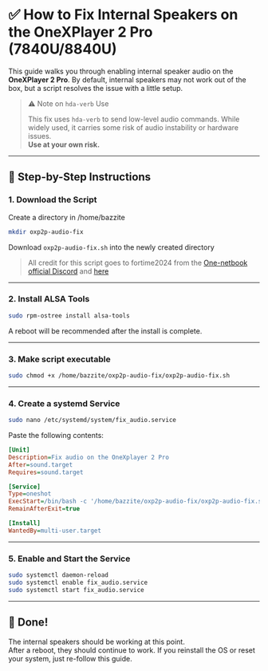 # ✅ How to Fix Internal Speakers on the OneXPlayer 2 Pro (7840U/8840U)

This guide walks you through enabling internal speaker audio on the **OneXPlayer 2 Pro**. By default, internal speakers may not work out of the box, but a script resolves the issue with a little setup.

>⚠️  Note on `hda-verb` Use
>
>This fix uses `hda-verb` to send low-level audio commands. While widely used, it carries some risk of audio instability or hardware issues.  
>**Use at your own risk.**


---

## 📝 Step-by-Step Instructions

### 1. **Download the Script**

Create a directory in /home/bazzite
```bash
mkdir oxp2p-audio-fix
```
Download `oxp2p-audio-fix.sh` into the newly created directory  
>All credit for this script goes to fortime2024 from the [One-netbook official Discord](https://discord.com/channels/547366894995243029/1210923924439699516/1399685604932849726) and [here](https://github.com/ChimeraOS/chimeraos/issues/742#issuecomment-2250951477)

---

### 2. **Install ALSA Tools**

```bash
sudo rpm-ostree install alsa-tools
```
A reboot will be recommended after the install is complete.

---

### 3. **Make script executable**

```bash
sudo chmod +x /home/bazzite/oxp2p-audio-fix/oxp2p-audio-fix.sh
```

---

### 4. **Create a systemd Service**

```bash
sudo nano /etc/systemd/system/fix_audio.service
```

Paste the following contents:

```ini
[Unit]
Description=Fix audio on the OneXplayer 2 Pro
After=sound.target
Requires=sound.target

[Service]
Type=oneshot
ExecStart=/bin/bash -c '/home/bazzite/oxp2p-audio-fix/oxp2p-audio-fix.sh -y'
RemainAfterExit=true

[Install]
WantedBy=multi-user.target
```

--- 

### 5. **Enable and Start the Service**

```bash
sudo systemctl daemon-reload
sudo systemctl enable fix_audio.service
sudo systemctl start fix_audio.service
```

---

## 🎉 Done!
The internal speakers should be working at this point.  
After a reboot, they should continue to work. If you reinstall the OS or reset your system, just re-follow this guide.
